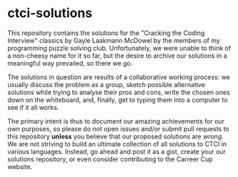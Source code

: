 # ctci-solutions

This repository contains the solutions for the "Cracking the Coding Interview" classics by Gayle Laakmann McDowel by the members of my programming puzzle solving club. Unfortunately, we were unable to think of a non-cheesy name for it so far, but the desire to archive our solutions in a meaningful way prevailed, so there we go.

The solutions in question are results of a collaborative working process: we usually discuss the problem as a group, sketch possible alternative solutions while trying to analyse their pros and cons, write the chosen ones down on the whiteboard, and, finally, get to typing them into a computer to see if it all works.

The primary intent is thus to document our amazing achievements for our own purposes, so please do not open issues and/or submit pull requests to this repository **unless** you believe that our proposed solutions are *wrong*. We are not striving to build an ultimate collection of all solutions to CTCI in various languages. Instead, go ahead and post it as a gist, create your our solutions repository, or even consider contributing to the Carreer Cup website.
